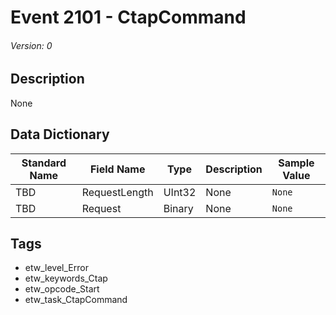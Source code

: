 # Event 2101 - CtapCommand
###### Version: 0

## Description
None

## Data Dictionary
|Standard Name|Field Name|Type|Description|Sample Value|
|---|---|---|---|---|
|TBD|RequestLength|UInt32|None|`None`|
|TBD|Request|Binary|None|`None`|

## Tags
* etw_level_Error
* etw_keywords_Ctap
* etw_opcode_Start
* etw_task_CtapCommand